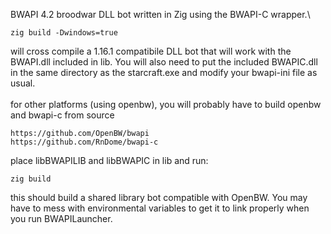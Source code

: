 BWAPI 4.2 broodwar DLL bot written in Zig using the BWAPI-C wrapper.\
```
zig build -Dwindows=true
```
will cross compile a 1.16.1 compatibile DLL bot that will work with the BWAPI.dll included in lib. You will also need to put the included BWAPIC.dll in the same directory as the starcraft.exe and modify your bwapi-ini file as usual.\
\
for other platforms (using openbw), you will probably have to build openbw and bwapi-c from source
```
https://github.com/OpenBW/bwapi
https://github.com/RnDome/bwapi-c
```
place libBWAPILIB and libBWAPIC in lib and run:
```
zig build
```
this should build a shared library bot compatible with OpenBW. You may have to mess with environmental variables to get it to link properly when you run BWAPILauncher.
